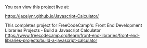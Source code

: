 You can view this project live at:

https://jacelynr.github.io/Javascript-Calculator/

This completes project for FreeCodeCamp's:
Front End Development Libraries Projects - Build a Javascript Calculator
https://www.freecodecamp.org/learn/front-end-libraries/front-end-libraries-projects/build-a-javascript-calculator
